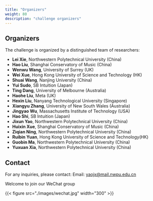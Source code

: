 ```yaml
---
title: "Organizers"
weight: 80
description: "challenge organizers"
---
```



## Organizers

The challenge is organized by a distinguished team of researchers:
- **Lei Xie**, Northwestern Polytechnical University (China)
- **Hao Liu**, Shanghai Conservatory of Music (China)
- **Wenwu Wang**, University of Surrey (UK)
- **Wei Xue**, Hong Kong University of Science and Technology (HK)
- **Shuai Wang**, Nanjing University (China)
- **Yui Sudo**, SB Intuition (Japan)
- **Ting Dang**, University of Melbourne (Australia)
- **Haohe Liu**, Meta (UK)
- **Hexin Liu**, Nanyang Technological University (Singapore)
- **Xiangyu Zhang**, University of New South Wales (Australia)
- **Jingyao Wu**, Massachusetts Institute of Technology (USA)
- **Hao Shi**, SB Intuition (Japan)
- **Jixun Yao**, Northwestern Polytechnical University (China)
- **Huixin Xue**, Shanghai Conservatory of Music (China)
- **Ziqian Ning**, Northwestern Polytechnical University (China)
- **Ruibin Yuan**, Hong Kong University of Science and Technology(HK)
- **Guobin Ma**, Northwestern Polytechnical University (China)
- **Yuxuan Xia**, Northwestern Polytechnical University (China)

## Contact

For any inquiries, please contact:
Email: yaojx@mail.nwpu.edu.cn

Welcome to join our WeChat group

{{< figure src="./images/wechat.jpg"  width="300" >}}